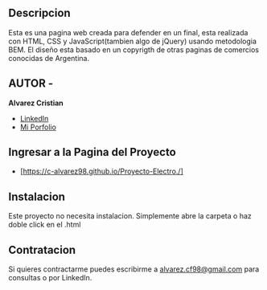 ## Descripcion

Esta es una pagina web creada para defender en un final, esta realizada con HTML, CSS y JavaScript(tambien algo de jQuery) usando metodologia BEM.
El diseño esta basado en un copyrigth de otras paginas de comercios conocidas de Argentina.

## AUTOR -
**Alvarez Cristian**

* [LinkedIn](https://www.linkedin.com/in/c-alvarez98/)
* [Mi Porfolio](https://c-alvarez98.github.io/Mi-perfil/)

## Ingresar a la Pagina del Proyecto
- [https://c-alvarez98.github.io/Proyecto-Electro./]

## Instalacion
Este proyecto no necesita instalacion. Simplemente abre la carpeta o haz doble click en el .html

## Contratacion
Si quieres contractarme puedes escribirme a alvarez.cf98@gmail.com para consultas o por LinkedIn.
